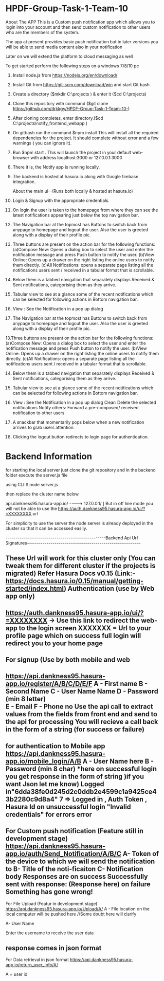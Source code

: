 	 
	 
# HPDF-Group-Task-1-Team-10
About The APP
This is a Custom push notification app which allows you to login into your account and then send custom notification to other users who are 
the members of the system.

The app at present provides basic push notification but in later versions you will be able to send media content also in your notification 

Later on we will extend the platform to cloud messaging as well 


To get started perform the following steps on a windows 7/8/10 pc
1.  Install node.js from https://nodejs.org/en/download/
2.  Install Git from https://git-scm.com/download/win and start Git bash.
3.  Create a directory ($mkdir C:\projects ) & enter it ($cd C:\projects)
4.  Clone this repository with command ($git clone https://github.com/drkkgy/HPDF-Group-Task-1-Team-10-)
5.  After cloning completes, enter directory.($cd C:\projects\notify_frontend_webapp )
6.  On gitbash run the command $npm install
    This will install all the required dependencies for the project.
    It should complete without error and a few warnings ( you can ignore it).
7.	Run $npm start . This will launch the project in your default web-browser
    with address localhost:3000 or 127.0.0.1:3000
8.	There it is, the Notify app is running locally.
9. The backend is hosted at hasura.io along with Google firebase integration.

      About the main ui--(Runs both locally & hosted at hasura.io)
	  
10. Login & Signup with the appropriate credentials.

11. On login the user is taken to the homepage from where they can see the 
   latest notifications appearing just below the top navigation bar.

12. The Navigation bar at the topmost has Buttons to switch back from anypage to homepage and logout the user. 
    Also the user is greeted along with a display of their profile pic.

13. Three buttons are present on the action bar for the following functions:
   (a)Compose New: Opens a dialog box to select the user and enter the notification message and press Push button to notify the user.
   (b)View Online: Opens up a drawer on the right listing the online users to notify them directly.
   (c)All Notifications: opens a separate page listing all the notifications users sent / received in a tabular format that is scrollable.

14. Below them is a tabbed navigation that separately displays Received & Sent notifications, categorising them as they arrive.

15. Tabular view to see at a glance some of the recent notifications which can be selected for following actions in Bottom navigation bar.

16. View : See the Notification in a pop up dialog
   
12. The Navigation bar at the topmost has Buttons to switch back from anypage to homepage and logout the user. 
    Also the user is greeted along with a display of their profile pic.
    
13.Three buttons are present on the action bar for the following functions:
   (a)Compose New: Opens a dialog box to select the user and enter the notification message and press Push button to notify the user.
   (b)View Online: Opens up a drawer on the right listing the online users to notify them directly.
   (c)All Notifications: opens a separate page listing all the notifications users sent / received in a tabular format that is      scrollable.
   
  14. Below them is a tabbed navigation that separately displays Received & Sent notifications, categorising them as they arrive.
  
 15. Tabular view to see at a glance some of the recent notifications which can be selected for following actions in Bottom navigation bar.
 
 16. View : See the Notification in a pop up dialog
     Clear: Delete the selected notifications
     Notify others: Forward a pre-composed/ received notification to other users
	
17. A snackbar that momentarily pops below when a new notification arrives to grab users attention.

18. Clicking the logout button redirects to login page for authentication.

Backend Information
===========================================
for starting the local server just clone the git repository and in the backend folder execute the server.js file

using CLI $ node server.js 

then replace the cluster name below 

api.dankness95.hasura-app.io/ ----> 127.0.0.1/  [ But in off line mode you will not be able to use the https://auth.dankness95.hasura-app.io/ui/?=XXXXXXXX url

For simplicity to use the server the node server is already deployed in the cluster so that it can be accessed easily.

---------------------------------------------------Backend Api Url Signatures----------------------------------------------------------

These Url will work for this cluster only (You can tweak them for different cluster if the projects is migrated)
Refer Hasura Docs v0.15 (Link:-https://docs.hasura.io/0.15/manual/getting-started/index.html)
Authentication (use by Web app only)
----------------------------------------------------
https://auth.dankness95.hasura-app.io/ui/?=XXXXXXXX -> Use this link to redirect the web-app to the login screen
XXXXXXX = Url to your profile page which on success full login will redirect you to your home page 
--------------------------------------------------------------------------------------------
For signup (Use by both mobile and web
---------------------------------------------------------------------------------------
https://api.dankness95.hasura-app.io/register/A/B/C/D/E/F
A - First name
B - Second Name
C - User Name Name
D - Password (min 8 letter)  
E - Email
F - Phone no
Use the api call to extract values from the fields from front end and send to the api for processing 
You will recieve a call back in the form of a string (for success or failure)
-------------------------------------------------------------------------------------
for authentication to Mobile app
https://api.dankness95.hasura-app.io/mobile_login/A/B
A - User Name here
B - Password (min 8 char)
*here on successful login you get response in the form of string )if you want Json let me know)
Logged in"6dda38fe0d245d2c0ddb2e4599c1a9425ce43b2280c9d8a4" 7 => Logged in , Auth Token , Hasura Id
on unsuccessful login
"Invalid credentials" 
for errors 
error
-----------------------------------------------------------------------------------------------------
For Custom push notification (Feature still in development stage)
https://api.dankness95.hasura-app.io/auth/Send_Notification/A/B/C
A- Token of the device to which we will send the notification to
B- Title of the noti-ficaiton
C- Notification body
Responses are
on success
Successfully sent with response: (Response here)
on failure
Something has gone wrong!
--------------------------------------------------------------------------------------------------------
For File Upload (Featur in development stage)
https://api.dankness95.hasura-app.io/Upload/A/
A - File location on the local computer will be pushed here //Some doubt here will clarify


A- User Name

Enter the username to receive the user data 

response comes in json format
------------------------------------------------------------------------------------------------------------------
For Data retrieval in json format
https://api.dankness95.hasura-app.io/return_user_info/A/

A = user id

